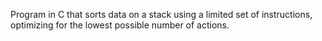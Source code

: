 Program in C that sorts data on a stack using a limited set of instructions, optimizing for the lowest possible number of actions.
